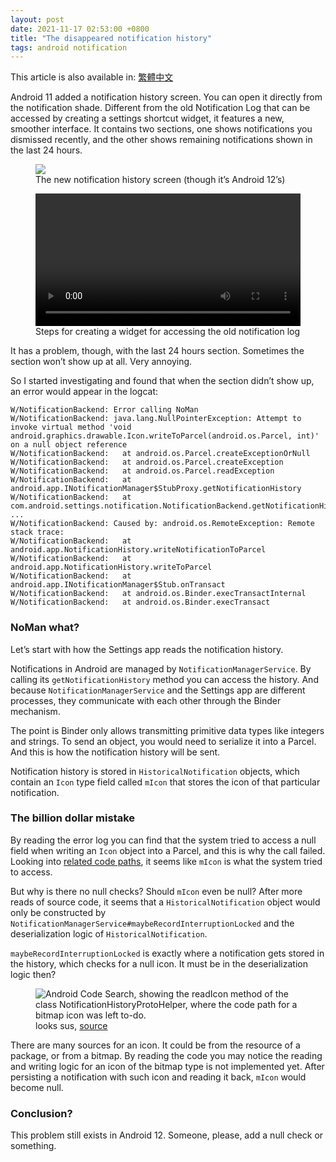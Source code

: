 ```yaml
---
layout: post
date: 2021-11-17 02:53:00 +0800
title: "The disappeared notification history"
tags: android notification
---
```

This article is also available in: [繁體中文](./disappeared-notification-history.html)

Android 11 added a notification history screen. You can open it directly from the notification shade. Different from the old Notification Log that can be accessed by creating a settings shortcut widget, it features a new, smoother interface. It contains two sections, one shows notifications you dismissed recently, and the other shows remaining notifications shown in the last 24 hours.

<figure>
<img src="{{site.baseUrl}}/assets/disappeared-notification-history/notification-history.png">
<figcaption>The new notification history screen (though it’s Android 12’s)</figcaption>
</figure>

<figure style="display: flex;flex-direction: column;">
<video style="max-height: 600px;" src="{{site.baseUrl}}/assets/disappeared-notification-history/adding-notification-log-widget.mp4" controls></video>
<figcaption>Steps for creating a widget for accessing the old notification log</figcaption>
</figure>

It has a problem, though, with the last 24 hours section. Sometimes the section won’t show up at all. Very annoying.

So I started investigating and found that when the section didn’t show up, an error would appear in the logcat:
```
W/NotificationBackend: Error calling NoMan
W/NotificationBackend: java.lang.NullPointerException: Attempt to invoke virtual method 'void android.graphics.drawable.Icon.writeToParcel(android.os.Parcel, int)' on a null object reference
W/NotificationBackend:   at android.os.Parcel.createExceptionOrNull
W/NotificationBackend:   at android.os.Parcel.createException
W/NotificationBackend:   at android.os.Parcel.readException
W/NotificationBackend:   at android.app.INotificationManager$StubProxy.getNotificationHistory
W/NotificationBackend:   at com.android.settings.notification.NotificationBackend.getNotificationHistory
...
W/NotificationBackend: Caused by: android.os.RemoteException: Remote stack trace:
W/NotificationBackend:   at android.app.NotificationHistory.writeNotificationToParcel
W/NotificationBackend:   at android.app.NotificationHistory.writeToParcel
W/NotificationBackend:   at android.app.INotificationManager$Stub.onTransact
W/NotificationBackend:   at android.os.Binder.execTransactInternal
W/NotificationBackend:   at android.os.Binder.execTransact
```

### NoMan what?
Let’s start with how the Settings app reads the notification history.

Notifications in Android are managed by `NotificationManagerService`. By calling its `getNotificationHistory` method you can access the history. And because `NotificationManagerService` and the Settings app are different processes, they communicate with each other through the Binder mechanism.

The point is Binder only allows transmitting primitive data types like integers and strings. To send an object, you would need to serialize it into a Parcel. And this is how the notification history will be sent.

Notification history is stored in `HistoricalNotification` objects, which contain an `Icon` type field called `mIcon` that stores the icon of that particular notification.

### The billion dollar mistake
By reading the error log you can find that the system tried to access a null field when writing an `Icon` object into a Parcel, and this is why the call failed. Looking into [related code paths](https://cs.android.com/android/platform/superproject/+/53022318db4a69095cdcc6d4b83bc26ecb12e835:frameworks/base/core/java/android/app/NotificationHistory.java;l=500), it seems like `mIcon` is what the system tried to access.

But why is there no null checks? Should `mIcon` even be null? After more reads of source code, it seems that a `HistoricalNotification` object would only be constructed by `NotificationManagerService#maybeRecordInterruptionLocked` and the deserialization logic of `HistoricalNotification`.

`maybeRecordInterruptionLocked` is exactly where a notification gets stored in the history, which checks for a null icon. It must be in the deserialization logic then?

<figure>
<img alt="Android Code Search, showing the readIcon method of the class NotificationHistoryProtoHelper, where the code path for a bitmap icon was left to-do." src="{{ site.baseUrl }}/assets/disappeared-notification-history/proto-helper.png">
<figcaption>looks sus, <a href="https://cs.android.com/android/platform/superproject/+/master:frameworks/base/services/core/java/com/android/server/notification/NotificationHistoryProtoHelper.java;l=220;drc=master">source</a></figcaption>
</figure>

There are many sources for an icon. It could be from the resource of a package, or from a bitmap. By reading the code you may notice the reading and writing logic for an icon of the bitmap type is not implemented yet. After persisting a notification with such icon and reading it back, `mIcon` would become null.

### Conclusion?
This problem still exists in Android 12. Someone, please, add a null check or something.
